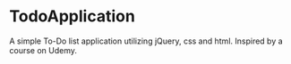 # TodoApplication
A simple To-Do list application utilizing jQuery, css and html. Inspired by a course on Udemy.
